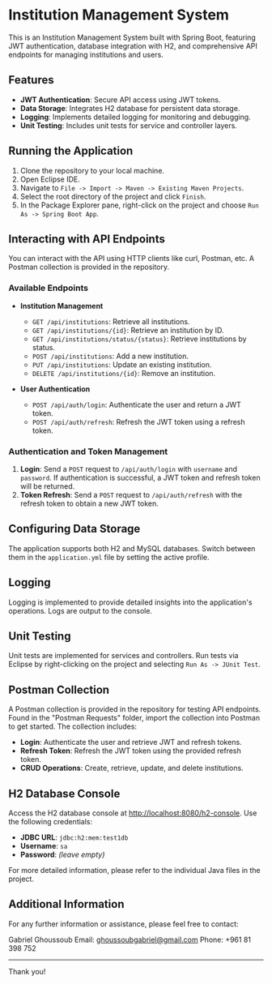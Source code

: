 # Institution Management System

This is an Institution Management System built with Spring Boot, featuring JWT authentication, database integration with H2, and comprehensive API endpoints for managing institutions and users.

## Features

- **JWT Authentication**: Secure API access using JWT tokens.
- **Data Storage**: Integrates H2 database for persistent data storage.
- **Logging**: Implements detailed logging for monitoring and debugging.
- **Unit Testing**: Includes unit tests for service and controller layers.

## Running the Application

1. Clone the repository to your local machine.
2. Open Eclipse IDE.
3. Navigate to `File -> Import -> Maven -> Existing Maven Projects`.
4. Select the root directory of the project and click `Finish`.
5. In the Package Explorer pane, right-click on the project and choose `Run As -> Spring Boot App`.

## Interacting with API Endpoints

You can interact with the API using HTTP clients like curl, Postman, etc. A Postman collection is provided in the repository.

### Available Endpoints

- **Institution Management**
  - `GET /api/institutions`: Retrieve all institutions.
  - `GET /api/institutions/{id}`: Retrieve an institution by ID.
  - `GET /api/institutions/status/{status}`: Retrieve institutions by status.
  - `POST /api/institutions`: Add a new institution.
  - `PUT /api/institutions`: Update an existing institution.
  - `DELETE /api/institutions/{id}`: Remove an institution.

- **User Authentication**
  - `POST /api/auth/login`: Authenticate the user and return a JWT token.
  - `POST /api/auth/refresh`: Refresh the JWT token using a refresh token.

### Authentication and Token Management

1. **Login**: Send a `POST` request to `/api/auth/login` with `username` and `password`. If authentication is successful, a JWT token and refresh token will be returned.
2. **Token Refresh**: Send a `POST` request to `/api/auth/refresh` with the refresh token to obtain a new JWT token.

## Configuring Data Storage

The application supports both H2 and MySQL databases. Switch between them in the `application.yml` file by setting the active profile.

## Logging

Logging is implemented to provide detailed insights into the application's operations. Logs are output to the console.

## Unit Testing

Unit tests are implemented for services and controllers. Run tests via Eclipse by right-clicking on the project and selecting `Run As -> JUnit Test`.

## Postman Collection

A Postman collection is provided in the repository for testing API endpoints. Found in the "Postman Requests" folder, import the collection into Postman to get started. The collection includes:

- **Login**: Authenticate the user and retrieve JWT and refresh tokens.
- **Refresh Token**: Refresh the JWT token using the provided refresh token.
- **CRUD Operations**: Create, retrieve, update, and delete institutions.

## H2 Database Console

Access the H2 database console at [http://localhost:8080/h2-console](http://localhost:8080/h2-console). Use the following credentials:
- **JDBC URL**: `jdbc:h2:mem:test1db`
- **Username**: `sa`
- **Password**: *(leave empty)*

For more detailed information, please refer to the individual Java files in the project.

## Additional Information

For any further information or assistance, please feel free to contact:

Gabriel Ghoussoub
Email: ghoussoubgabriel@gmail.com 
Phone: +961 81 398 752

---

Thank you!
